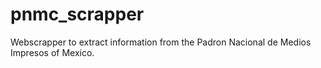 # pnmc_scrapper
Webscrapper to extract information from the Padron Nacional de Medios Impresos of Mexico. 
